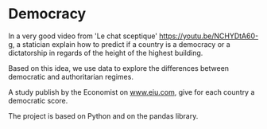 # Democracy

In a very good video from 'Le chat sceptique' https://youtu.be/NCHYDtA60-g, a statician explain how to predict if a country is a democracy or a dictatorship in regards of the height of the highest building.

Based on this idea, we use data to explore the differences between democratic and authoritarian regimes.

A study publish by the Economist on www.eiu.com, give for each country a democratic score.

The project is based on Python and on the pandas library.
